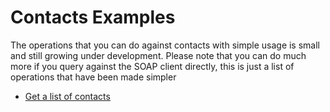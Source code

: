 # Contacts Examples

The operations that you can do against contacts with simple usage is small and still growing under development.
Please note that you can do much more if you query against the SOAP client directly, this is just a list of operations
that have been made simpler

 * [Get a list of contacts](listContacts.php)
